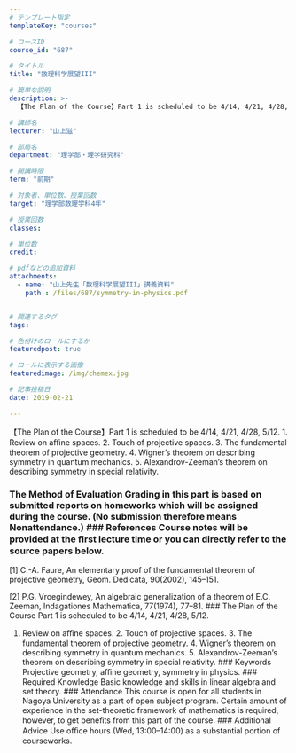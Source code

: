 ```yaml
---
# テンプレート指定
templateKey: "courses"

# コースID
course_id: "687"

# タイトル
title: "数理科学展望III"

# 簡単な説明
description: >-
  【The Plan of the Course】Part 1 is scheduled to be 4/14, 4/21, 4/28, 5/12. 1. Review on aﬃne spaces....

# 講師名
lecturer: "山上滋"

# 部局名
department: "理学部・理学研究科"

# 開講時限
term: "前期"

# 対象者、単位数、授業回数
target: "理学部数理学科4年"

# 授業回数
classes: 

# 単位数
credit: 

# pdfなどの追加資料
attachments: 
  - name: "山上先生「数理科学展望III」講義資料" 
    path : /files/687/symmetry-in-physics.pdf


# 関連するタグ
tags:

# 色付けのロールにするか
featuredpost: true

# ロールに表示する画像
featuredimage: /img/chemex.jpg

# 記事投稿日
date: 2019-02-21

---
```

【The Plan of the Course】Part 1 is scheduled to be 4/14, 4/21, 4/28, 5/12. 1. Review on aﬃne spaces. 2. Touch of projective spaces. 3. The fundamental theorem of projective geometry. 4. Wigner’s theorem on describing symmetry in quantum mechanics. 5. Alexandrov-Zeeman’s theorem on describing symmetry in special relativity.


### The Method of Evaluation Grading in this part is based on submitted reports on homeworks which will be assigned during the course. (No submission therefore means Nonattendance.) ### References Course notes will be provided at the ﬁrst lecture time or you can directly refer to the source papers below.
  
[1] C.-A. Faure, An elementary proof of the fundamental theorem of projective geometry, Geom. Dedicata, 90(2002), 145–151.
  
[2] P.G. Vroegindewey, An algebraic generalization of a theorem of E.C. Zeeman, Indagationes Mathematica, 77(1974), 77–81. ### The Plan of the Course Part 1 is scheduled to be 4/14, 4/21, 4/28, 5/12. 
  
1. Review on aﬃne spaces. 2. Touch of projective spaces. 3. The fundamental theorem of projective geometry. 4. Wigner’s theorem on describing symmetry in quantum mechanics. 5. Alexandrov-Zeeman’s theorem on describing symmetry in special relativity. ### Keywords Projective geometry, aﬃne geometry, symmetry in physics. ### Required Knowledge Basic knowledge and skills in linear algebra and set theory. ### Attendance This course is open for all students in Nagoya University as a part of open subject program. Certain amount of experience in the set-theoretic framework of mathematics is required, however, to get beneﬁts from this part of the course. ### Additional Advice Use oﬃce hours (Wed, 13:00–14:00) as a substantial portion of courseworks.




